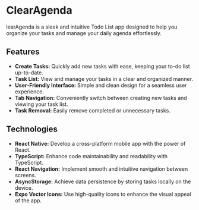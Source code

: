# ClearAgenda
learAgenda is a sleek and intuitive Todo List app designed to help you organize your tasks and manage your daily agenda effortlessly.

## Features

- **Create Tasks:** Quickly add new tasks with ease, keeping your to-do list up-to-date.
- **Task List:** View and manage your tasks in a clear and organized manner.
- **User-Friendly Interface:** Simple and clean design for a seamless user experience.
- **Tab Navigation:** Conveniently switch between creating new tasks and viewing your task list.
- **Task Removal:** Easily remove completed or unnecessary tasks.

## Technologies

- **React Native:** Develop a cross-platform mobile app with the power of React.
- **TypeScript:** Enhance code maintainability and readability with TypeScript.
- **React Navigation:** Implement smooth and intuitive navigation between screens.
- **AsyncStorage:** Achieve data persistence by storing tasks locally on the device.
- **Expo Vector Icons:** Use high-quality icons to enhance the visual appeal of the app.
